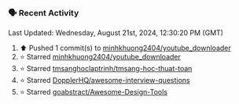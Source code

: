 ### 🗣 Recent Activity

<!--RECENT_ACTIVITY:last_update-->
Last Updated: Wednesday, August 21st, 2024, 12:30:20 PM (GMT)
<!--RECENT_ACTIVITY:last_update_end-->
<!--RECENT_ACTIVITY:start-->
1. ⬆️ Pushed 1 commit(s) to [minhkhuong2404/youtube_downloader](https://github.com/minhkhuong2404/youtube_downloader)<br>
2. ⭐ Starred [minhkhuong2404/youtube_downloader](https://github.com/minhkhuong2404/youtube_downloader)<br>
3. ⭐ Starred [tmsanghoclaptrinh/tmsang-hoc-thuat-toan](https://github.com/tmsanghoclaptrinh/tmsang-hoc-thuat-toan)<br>
4. ⭐ Starred [DopplerHQ/awesome-interview-questions](https://github.com/DopplerHQ/awesome-interview-questions)<br>
5. ⭐ Starred [goabstract/Awesome-Design-Tools](https://github.com/goabstract/Awesome-Design-Tools)<br>
<!--RECENT_ACTIVITY:end-->

